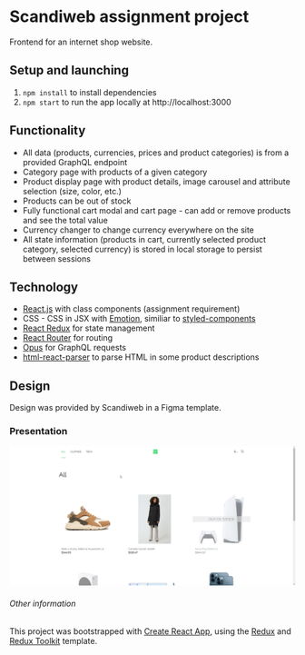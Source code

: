 # Scandiweb assignment project

Frontend for an internet shop website.

## Setup and launching

1. `npm install` to install dependencies
2. `npm start` to run the app locally at http://localhost:3000

## Functionality

- All data (products, currencies, prices and product categories) is from a provided GraphQL endpoint
- Category page with products of a given category
- Product display page with product details, image carousel and attribute selection (size, color, etc.)
- Products can be out of stock
- Fully functional cart modal and cart page - can add or remove products and see the total value
- Currency changer to change currency everywhere on the site
- All state information (products in cart, currently selected product category, selected currency) is stored in local
  storage to persist between sessions

## Technology

- [React.js](https://reactjs.org/) with class components (assignment requirement)
- CSS - CSS in JSX with [Emotion](https://emotion.sh/), similiar to [styled-components](https://styled-components.com/) 
- [React Redux](https://react-redux.js.org/) for state management
- [React Router](https://reactrouter.com/) for routing
- [Opus](https://www.npmjs.com/package/@tilework/opus) for GraphQL requests
- [html-react-parser](https://www.npmjs.com/package/html-react-parser) to parse HTML in some product descriptions

## Design

Design was provided by Scandiweb in a Figma template.

### Presentation

![project gif](project_presentation.gif)

###### Other information

This project was bootstrapped with [Create React App](https://github.com/facebook/create-react-app), using the [Redux](https://redux.js.org/) and [Redux Toolkit](https://redux-toolkit.js.org/) template.



